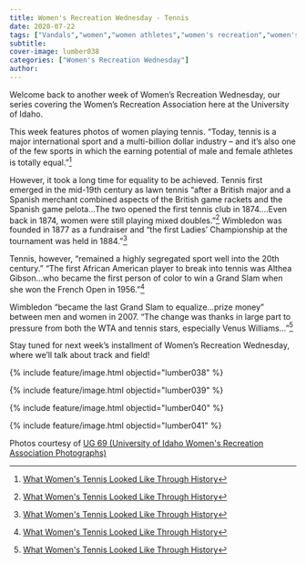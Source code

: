 ```yaml
---
title: Women's Recreation Wednesday - Tennis
date: 2020-07-22
tags: ["Vandals","women","women athletes","women's recreation","women's sports","women in sports","women's recreation Wednesday","Moscow","university history","university archives"]
subtitle: 
cover-image: lumber038
categories: ["Women's Recreation Wednesday"]
author: 
---
```


Welcome back to another week of Women’s Recreation
Wednesday, our series covering the Women’s Recreation Association here at the
University of Idaho.

This week features photos of women playing tennis.
“Today, tennis is a major international sport and a multi-billion dollar
industry – and it’s also one of the few sports in which the earning potential
of male and female athletes is totally equal.”[^1]

However, it took a long time for equality to be achieved.
Tennis first emerged in the mid-19th century as lawn tennis “after a
British major and a Spanish merchant combined aspects of the British game
rackets and the Spanish game pelota…The two opened the first tennis club in
1874….Even back in 1874, women were still playing mixed doubles.”[^1]
Wimbledon was founded in 1877 as a fundraiser and “the first Ladies’
Championship at the tournament was held in 1884.”[^1]

Tennis, however, “remained a highly segregated sport well
into the 20th century.” “The first African American player to break
into tennis was Althea Gibson…who became the first person of color to win a
Grand Slam when she won the French Open in 1956.”[^1]

Wimbledon “became the last Grand Slam to equalize…prize
money” between men and women in 2007. “The change was thanks in large part to
pressure from both the WTA and tennis stars, especially Venus Williams…”[^1]

Stay tuned for next week’s installment of Women’s
Recreation Wednesday, where we’ll talk about track and field!

{% include feature/image.html objectid="lumber038" %}

{% include feature/image.html objectid="lumber039" %}

{% include feature/image.html objectid="lumber040" %}

{% include feature/image.html objectid="lumber041" %}


Photos courtesy of [UG 69 (University of Idaho Women's Recreation Association Photographs)](http://archiveswest.orbiscascade.org/ark:/80444/xv152953/op=fstyle.aspx?t=k&amp;q=)

[^1]: [What Women's Tennis Looked Like Through History](https://www.bustle.com/articles/142759-what-womens-tennis-has-looked-like-through-history-because-women-have-been-part-of-this-sport)

